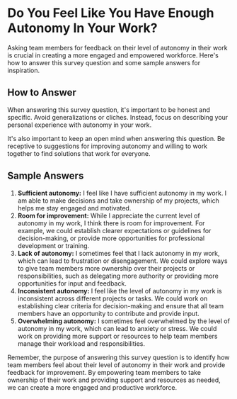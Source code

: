 Do You Feel Like You Have Enough Autonomy In Your Work?
==============================================================================

Asking team members for feedback on their level of autonomy in their work is crucial in creating a more engaged and empowered workforce. Here's how to answer this survey question and some sample answers for inspiration.

How to Answer
-------------

When answering this survey question, it's important to be honest and specific. Avoid generalizations or cliches. Instead, focus on describing your personal experience with autonomy in your work.

It's also important to keep an open mind when answering this question. Be receptive to suggestions for improving autonomy and willing to work together to find solutions that work for everyone.

Sample Answers
--------------

1. **Sufficient autonomy:** I feel like I have sufficient autonomy in my work. I am able to make decisions and take ownership of my projects, which helps me stay engaged and motivated.
2. **Room for improvement:** While I appreciate the current level of autonomy in my work, I think there is room for improvement. For example, we could establish clearer expectations or guidelines for decision-making, or provide more opportunities for professional development or training.
3. **Lack of autonomy:** I sometimes feel that I lack autonomy in my work, which can lead to frustration or disengagement. We could explore ways to give team members more ownership over their projects or responsibilities, such as delegating more authority or providing more opportunities for input and feedback.
4. **Inconsistent autonomy:** I feel like the level of autonomy in my work is inconsistent across different projects or tasks. We could work on establishing clear criteria for decision-making and ensure that all team members have an opportunity to contribute and provide input.
5. **Overwhelming autonomy:** I sometimes feel overwhelmed by the level of autonomy in my work, which can lead to anxiety or stress. We could work on providing more support or resources to help team members manage their workload and responsibilities.

Remember, the purpose of answering this survey question is to identify how team members feel about their level of autonomy in their work and provide feedback for improvement. By empowering team members to take ownership of their work and providing support and resources as needed, we can create a more engaged and productive workforce.
